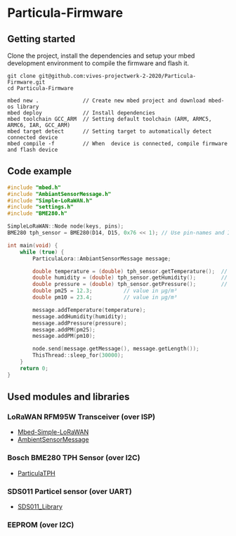 # Particula-Firmware


## Getting started
Clone the project, install the dependencies and setup your mbed development environment to compile the firmware and flash it.

```shell
git clone git@github.com:vives-projectwerk-2-2020/Particula-Firmware.git
cd Particula-Firmware

mbed new .              // Create new mbed project and download mbed-os library
mbed deploy             // Install dependencies
mbed toolchain GCC_ARM  // Setting default toolchain (ARM, ARMC5, ARMC6, IAR, GCC_ARM)
mbed target detect      // Setting target to automatically detect connected device
mbed compile -f         // When  device is connected, compile firmware and flash device
```

## Code example

```cpp
#include "mbed.h"
#include "AmbiantSensorMessage.h"
#include "Simple-LoRaWAN.h"
#include "settings.h"
#include "BME280.h"

SimpleLoRaWAN::Node node(keys, pins);
BME280 tph_sensor = BME280(D14, D15, 0x76 << 1); // Use pin-names and I2C address of your device(s)

int main(void) {
    while (true) {
        ParticulaLora::AmbiantSensorMessage message;

        double temperature = (double) tph_sensor.getTemperature();  // value in °C
        double humidity = (double) tph_sensor.getHumidity();        // value in %
        double pressure = (double) tph_sensor.getPressure();        // value in hPa
        double pm25 = 12.3;          // value in µg/m³
        double pm10 = 23.4;          // value in µg/m³

        message.addTemperature(temperature);
        message.addHumidity(humidity);
        message.addPressure(pressure);
        message.addPM(pm25);
        message.addPM(pm10);

        node.send(message.getMessage(), message.getLength());
        ThisThread::sleep_for(30000);
    }
    return 0;
}
```

## Used modules and libraries

### LoRaWAN RFM95W Transceiver (over ISP)
- [Mbed-Simple-LoRaWAN](https://github.com/sillevl/mbed-Simple-LoRaWAN)
- [AmbientSensorMessage](https://github.com/vives-projectwerk-2-2020/AmbiantSensorMessage)

### Bosch BME280 TPH Sensor (over I2C)
- [ParticulaTPH](https://github.com/vives-projectwerk-2-2020/ParticulaTPH)

### SDS011 Particel sensor (over UART)
- [SDS011_Library](https://github.com/vives-projectwerk-2-2020/SDS011_Library)
 
### EEPROM (over I2C)

